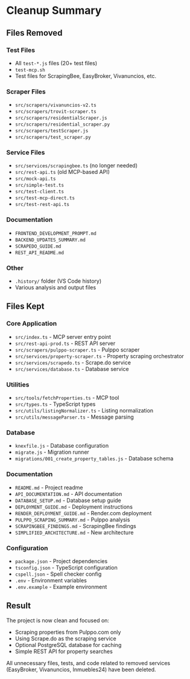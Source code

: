 # Cleanup Summary

## Files Removed

### Test Files
- All `test-*.js` files (20+ test files)
- `test-mcp.sh`
- Test files for ScrapingBee, EasyBroker, Vivanuncios, etc.

### Scraper Files
- `src/scrapers/vivanuncios-v2.ts`
- `src/scrapers/trovit-scraper.ts`
- `src/scrapers/residentialScraper.js`
- `src/scrapers/residential_scraper.py`
- `src/scrapers/testScraper.js`
- `src/scrapers/test_scraper.py`

### Service Files
- `src/services/scrapingbee.ts` (no longer needed)
- `src/rest-api.ts` (old MCP-based API)
- `src/mock-api.ts`
- `src/simple-test.ts`
- `src/test-client.ts`
- `src/test-mcp-direct.ts`
- `src/test-rest-api.ts`

### Documentation
- `FRONTEND_DEVELOPMENT_PROMPT.md`
- `BACKEND_UPDATES_SUMMARY.md`
- `SCRAPEDO_GUIDE.md`
- `REST_API_README.md`

### Other
- `.history/` folder (VS Code history)
- Various analysis and output files

## Files Kept

### Core Application
- `src/index.ts` - MCP server entry point
- `src/rest-api-prod.ts` - REST API server
- `src/scrapers/pulppo-scraper.ts` - Pulppo scraper
- `src/services/property-scraper.ts` - Property scraping orchestrator
- `src/services/scrapedo.ts` - Scrape.do service
- `src/services/database.ts` - Database service

### Utilities
- `src/tools/fetchProperties.ts` - MCP tool
- `src/types.ts` - TypeScript types
- `src/utils/listingNormalizer.ts` - Listing normalization
- `src/utils/messageParser.ts` - Message parsing

### Database
- `knexfile.js` - Database configuration
- `migrate.js` - Migration runner
- `migrations/001_create_property_tables.js` - Database schema

### Documentation
- `README.md` - Project readme
- `API_DOCUMENTATION.md` - API documentation
- `DATABASE_SETUP.md` - Database setup guide
- `DEPLOYMENT_GUIDE.md` - Deployment instructions
- `RENDER_DEPLOYMENT_GUIDE.md` - Render.com deployment
- `PULPPO_SCRAPING_SUMMARY.md` - Pulppo analysis
- `SCRAPINGBEE_FINDINGS.md` - ScrapingBee findings
- `SIMPLIFIED_ARCHITECTURE.md` - New architecture

### Configuration
- `package.json` - Project dependencies
- `tsconfig.json` - TypeScript configuration
- `cspell.json` - Spell checker config
- `.env` - Environment variables
- `.env.example` - Example environment

## Result

The project is now clean and focused on:
- Scraping properties from Pulppo.com only
- Using Scrape.do as the scraping service
- Optional PostgreSQL database for caching
- Simple REST API for property searches

All unnecessary files, tests, and code related to removed services (EasyBroker, Vivanuncios, Inmuebles24) have been deleted.